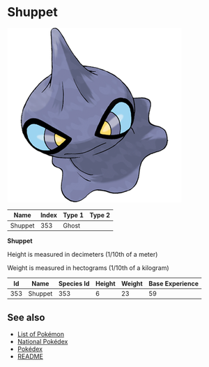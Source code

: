 # Shuppet


![Shuppet](images/353.png)

| **Name** | **Index** | **Type 1** | **Type 2** |
|----|----|----|----|
| Shuppet | 353 | Ghost  |  |

**Shuppet** 


Height is measured in decimeters (1/10th of a meter)

Weight is measured in hectograms (1/10th of a kilogram)

| **Id** | **Name** | **Species Id** | **Height** | **Weight** | **Base Experience** |
|--------|----------|----------------|------------|------------|---------------------|
| 353 | Shuppet | 353 | 6 | 23 | 59 |


## See also

- [List of Pokémon](../pokemon.md)
- [National Pokédex](../national_pokedex.md)
- [Pokédex](../pokedex.md)
- [README](../README.md)
